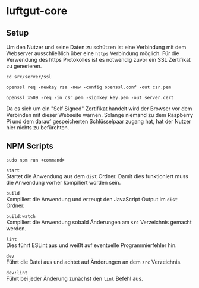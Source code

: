 # luftgut-core

## Setup

Um den Nutzer und seine Daten zu schützen ist eine Verbindung mit dem Webserver ausschließlich über eine `https` Verbindung möglich. Für die Verwendung des https Protokolles ist es notwendig zuvor ein SSL Zertifikat zu generieren.

```shell
cd src/server/ssl
```

```shell
openssl req -newkey rsa -new -config openssl.conf -out csr.pem
```

```shell
openssl x509 -req -in csr.pem -signkey key.pem -out server.cert
```

Da es sich um ein "Self Signed" Zertifikat handelt wird der Browser vor dem Verbinden mit dieser Webseite warnen. Solange niemand zu dem Raspberry Pi und dem darauf gespeicherten Schlüsselpaar zugang hat, hat der Nutzer hier nichts zu befürchten.

## NPM Scripts

```shell
sudo npm run <command>
```

`start`<br>
Startet die Anwendung aus dem `dist` Ordner. Damit dies funktioniert muss die Anwendung vorher kompiliert worden sein.

`build`<br>
Kompiliert die Anwendung und erzeugt den JavaScript Output im `dist` Ordner.

`build:watch`<br>
Kompiliert die Anwendung sobald Änderungen am `src` Verzeichnis gemacht werden.

`lint`<br>
Dies führt ESLint aus und weißt auf eventuelle Programmierfehler hin.

`dev`<br>
Führt die Datei aus und achtet auf Änderungen an dem `src` Verzeichnis.

`dev:lint`<br>
Führt bei jeder Änderung zunächst den `lint` Befehl aus.
